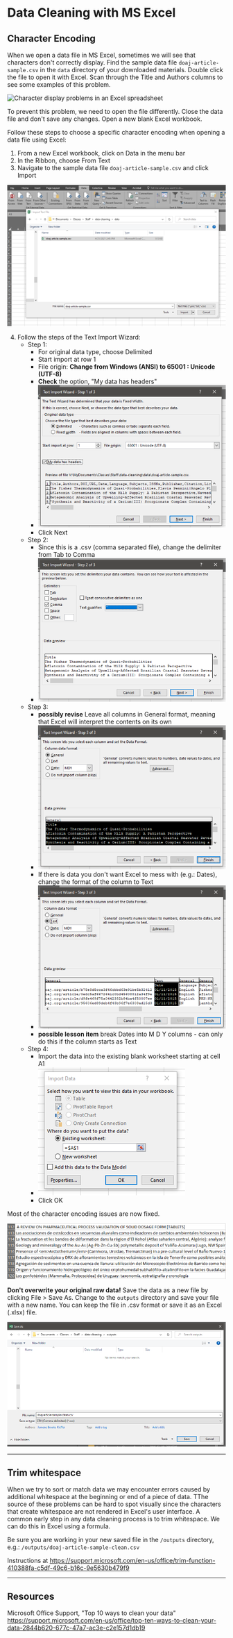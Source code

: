 # Data Cleaning with MS Excel

## Character Encoding

When we open a data file in MS Excel, sometimes we will see that characters don't correctly display. Find the sample data file `doaj-article-sample.csv` in the `data` directory of your downloaded materials. Double click the file to open it with Excel. Scan through the Title and Authors columns to see some examples of this problem.

![Character display problems in an Excel spreadsheet](../img/encoding-errors.PNG "Example encoding errors")

To prevent this problem, we need to open the file differently. Close the data file and don't save any changes. Open a new blank Excel workbook.

Follow these steps to choose a specific character encoding when opening a data file using Excel:
1. From a new Excel workbook, click on Data in the menu bar
2. In the Ribbon, choose From Text
3. Navigate to the sample data file `doaj-article-sample.csv` and click Import

![MS Excel import data file screen](/img/choose-file.PNG "Import a file into Excel")

4. Follow the steps of the Text Import Wizard:
   - Step 1:
     - For original data type, choose Delimited
	 - Start import at row 1
	 - File origin: **Change from Windows (ANSI) to 65001 : Unicode (UTF-8)**
	 - **Check** the option, "My data has headers"
	 - ![Excel Text Import Wizard Step 1 screen](/img/text-import-1.PNG "Import data step 1")
	 - Click Next
   - Step 2:
     - Since this is a .csv (comma separated file), change the delimiter from Tab to Comma
	 - ![Excel Text Import Wizard Step 2 screen](/img/text-import-2.PNG "Import data step 2")
   - Step 3:
     - **possibly revise** Leave all columns in General format, meaning that Excel will interpret the contents on its own
	 - ![Excel Text Import Wizard Step 3 screen](/img/text-import-3.PNG "Import data step 3")
	 - If there is data you don't want Excel to mess with (e.g.: Dates), change the format of the column to Text
	 - ![Excel Text Import Wizard Step 3 screen](/img/text-import-3-date-text.PNG "Import data step 3")
	 - **possible lesson item** break Dates into M D Y columns - can only do this if the column starts as Text
   - Step 4:
     - Import the data into the existing blank worksheet starting at cell A1
	 - ![Excel Text Import Wizard Step 4 screen](/img/text-import-4.PNG "Import data step 4")
	 - Click OK

Most of the character encoding issues are now fixed.

![Character display corrected in an Excel spreadsheet](/img/encoding-fixed.PNG "Example encoding repairs")

**Don't overwrite your original raw data!** Save the data as a new file by clicking File > Save As. Change to the `outputs` directory and save your file with a new name. You can keep the file in .csv format or save it as an Excel (.xlsx) file.

![Save the imported data as a new file](/img/save-new-file.PNG "Save imported data to a new file")

---

## Trim whitespace

When we try to sort or match data we may encounter errors caused by additional whitespace at the beginning or end of a piece of data. TThe source of these problems can be hard to spot visually since the characters that create whitespace are not rendered in Excel's user interface. A common early step in any data cleaning process is to trim whitespace. We can do this in Excel using a formula.

Be sure you are working in your new saved file in the `/outputs` directory, e.g.: `/outputs/doaj-article-sample-clean.csv`

Instructions at https://support.microsoft.com/en-us/office/trim-function-410388fa-c5df-49c6-b16c-9e5630b479f9

---

## Resources

Microsoft Office Support, "Top 10 ways to clean your data" https://support.microsoft.com/en-us/office/top-ten-ways-to-clean-your-data-2844b620-677c-47a7-ac3e-c2e157d1db19